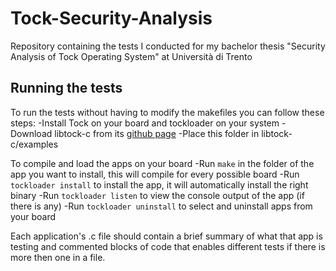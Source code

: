 # Tock-Security-Analysis
Repository containing the tests I conducted for my bachelor thesis "Security Analysis of Tock Operating System" at Università di Trento

Running the tests
------------------

To run the tests without having to modify the makefiles you can follow these steps:
 -Install Tock on your board and tockloader on your system
 -Download libtock-c from its [github page](https://github.com/tock/libtock-c)
 -Place this folder in libtock-c/examples

To compile and load the apps on your board
 -Run `make` in the folder of the app you want to install, this will compile for every possible board
 -Run `tockloader install` to install the app, it will automatically install the right binary
 -Run `tockloader listen` to view the console output of the app (if there is any)
 -Run `tockloader uninstall` to select and uninstall apps from your board

Each application's .c file should contain a brief summary of what that app is testing and commented blocks of code that enables different tests if there is more then one in a file.

